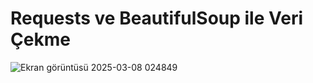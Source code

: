 # Requests ve BeautifulSoup ile Veri Çekme

![Ekran görüntüsü 2025-03-08 024849](https://github.com/user-attachments/assets/f6f89190-12ef-4e4b-8172-26f61cf8c6e4)
